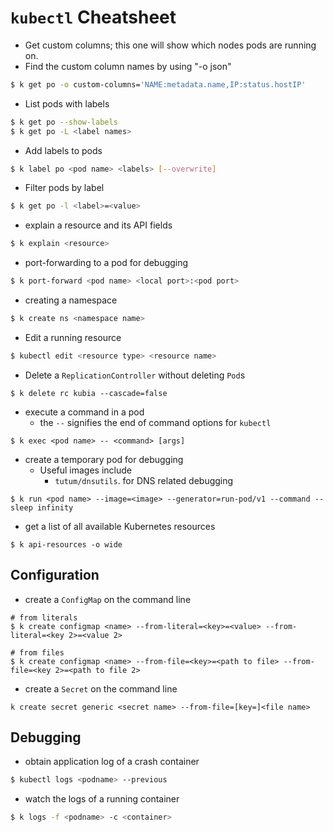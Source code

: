 # `kubectl` Cheatsheet

* Get custom columns; this one will show which nodes pods are running on.
* Find the custom column names by using "-o json"
```bash
$ k get po -o custom-columns='NAME:metadata.name,IP:status.hostIP'
```

* List pods with labels
```bash
$ k get po --show-labels
$ k get po -L <label names>
```

* Add labels to pods
```bash
$ k label po <pod name> <labels> [--overwrite]
```

* Filter pods by label
```bash
$ k get po -l <label>=<value>
```

* explain a resource and its API fields
```bash
$ k explain <resource>
```

* port-forwarding to a pod for debugging
```bash
$ k port-forward <pod name> <local port>:<pod port>
```

* creating a namespace
```bash
$ k create ns <namespace name>
```

* Edit a running resource
```bash
$ kubectl edit <resource type> <resource name>
```

* Delete a `ReplicationController` without deleting `Pod`s
```
$ k delete rc kubia --cascade=false
```

* execute a command in a pod
  * the `--` signifies the end of command options for `kubectl`
```
$ k exec <pod name> -- <command> [args]
```

* create a temporary pod for debugging
  * Useful images include
    * `tutum/dnsutils`. for DNS related debugging
```
$ k run <pod name> --image=<image> --generator=run-pod/v1 --command -- sleep infinity
```

* get a list of all available Kubernetes resources
```
$ k api-resources -o wide
```


## Configuration

* create a `ConfigMap` on the command line
```
# from literals
$ k create configmap <name> --from-literal=<key>=<value> --from-literal=<key 2>=<value 2>

# from files
$ k create configmap <name> --from-file=<key>=<path to file> --from-file=<key 2>=<path to file 2>
```

* create a `Secret` on the command line
```
k create secret generic <secret name> --from-file=[key=]<file name>
```

## Debugging

* obtain application log of a crash container
```bash
$ kubectl logs <podname> --previous
```

* watch the logs of a running container
```bash
$ k logs -f <podname> -c <container>
```